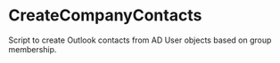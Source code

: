 # CreateCompanyContacts

Script to create Outlook contacts from AD User objects based on group membership.
